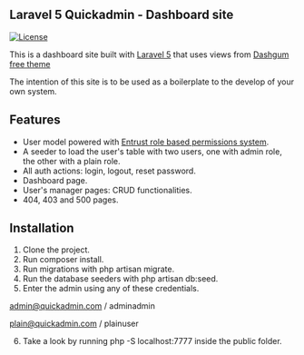 ## Laravel 5 Quickadmin - Dashboard site

[![License](https://poser.pugx.org/laravel/framework/license.svg)](https://packagist.org/packages/laravel/framework)

This is a dashboard site built with [Laravel 5](https://github.com/laravel/laravel) that uses views from [Dashgum free theme](http://www.blacktie.co/2014/07/dashgum-free-dashboard/) 

The intention of this site is to be used as a boilerplate to the develop of your own system.

## Features

* User model powered with [Entrust role based permissions system](https://github.com/Zizaco/entrust/tree/laravel-5).
* A seeder to load the user's table with two users, one with admin role, the other with a plain role.
* All auth actions: login, logout, reset password.
* Dashboard page.
* User's manager pages: CRUD functionalities.
* 404, 403 and 500 pages.

## Installation

1. Clone the project.
2. Run composer install.
3. Run migrations with php artisan migrate.
4. Run the database seeders with php artisan db:seed.
5. Enter the admin using any of these credentials.

admin@quickadmin.com / adminadmin

plain@quickadmin.com / plainuser

6. Take a look by running php -S localhost:7777 inside the public folder.
